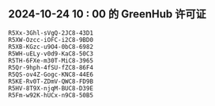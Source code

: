 ## 2024-10-24 10 : 00 的 GreenHub 许可证
```
R5Xx-3Ghl-sVgQ-2JC8-43D1
R5XW-Ozcc-iOFC-i2C8-9BD0
R5XB-KGzc-u9O4-0bC8-6982
R5WH-uELy-v0d9-KaC8-50C3
R5TH-6FXe-m30T-MiC8-3965
R5Qr-9hph-4fSU-fZC8-86F4
R5QS-ov4Z-Gogc-KNC8-44E6
R5KE-Rv0T-ZDmV-QWC8-FD9B
R5HV-8T9X-njqM-BUC8-D39E
R5Fm-w92K-hUCx-n9C8-50B5
```
